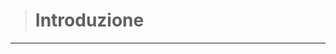 [//]: # (Stili di riferimento per il markdown)
<link rel="stylesheet" href="./res/style.css">

> # Introduzione

---

## 